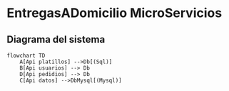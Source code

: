 # EntregasADomicilio MicroServicios

## Diagrama del sistema
```Mermaid
flowchart TD
    A[Api platillos] -->Db[(Sql)]
    B[Api usuarios] --> Db
    D[Api pedidios] --> Db
    C[Api datos] -->DbMysql[(Mysql)]    
```

